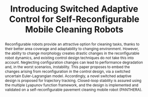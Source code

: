 ---
layout: project-page-new
title: "Introducing Switched Adaptive Control for Self-Reconfigurable Mobile Cleaning Robots"
authors:
  - name: Madan Mohan Rayguru
    sup: #
  - name: Spandan Roy
    sup: #
  - name: Lim Yi
    sup: #
  - name: Mohan Rajesh Elara
    sup: #
  - name: Simone Baldi
    sup: #
affiliations:
  - name: Delhi Technological University
    link: https://www.dtu.ac.in/
    sup: #
  - name: IIIT Hyderabad, India
    link: https://robotics.iiit.ac.in
    sup: #
  - name: Singapore University of Technology and Design
    link: https://www.sutd.edu.sg/
    sup: #
  - name: School of Mathematics, Southeast University
    link: https://math.seu.edu.cn/
    sup: #
permalink: /publications/2024/Madan_Introducing-Switched/
abstract: "Reconfigurable robots provide an attractive option for cleaning tasks, thanks to their better area coverage and adaptability to changing environment. However, the ability to change morphology creates drastic changes in the reconfigurable robot dynamics, and existing control design techniques do not take this into account. Neglecting configuration changes can lead to performance degradation and, in the worst scenarios, instability. This paper proposes to embed the changes arising from reconfiguration in the control design, via a switched uncertain Euler-Lagrangian model. Accordingly, a novel switched adaptive design is proposed for trajectory tracking. Closed-loop stability
is assured using the multiple Lyapunov function framework, and the design is implemented and validated on a self-reconfigurable pavement cleaning mobile robot (PANTHERA)."
#project_page: https://anyloc.github.io/
paper: https://ieeexplore.ieee.org/stamp/stamp.jsp?tp=&arnumber=10082944
#code: https://github.com/AnyLoc/AnyLoc
#supplement: https://clipgraphs.github.io/static/pdfs/Supplementary.pdf
# video: https://www.youtube.com/watch?v=ITo8rMInatk&feature=youtu.be
#iframe: https://www.youtube.com/embed/ITo8rMInatk
#demo: https://anyloc.github.io/#interactive_demo

---